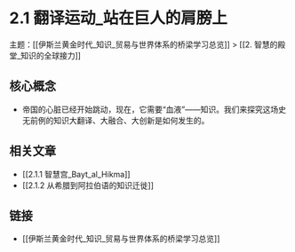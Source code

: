 # 2.1 翻译运动_站在巨人的肩膀上

主题：[[伊斯兰黄金时代_知识_贸易与世界体系的桥梁学习总览]] > [[2. 智慧的殿堂_知识的全球接力]]

## 核心概念

- 帝国的心脏已经开始跳动，现在，它需要“血液”——知识。我们来探究这场史无前例的知识大翻译、大融合、大创新是如何发生的。

## 相关文章

- [[2.1.1 智慧宫_Bayt_al_Hikma]]
- [[2.1.2 从希腊到阿拉伯语的知识迁徙]]

## 链接

- [[伊斯兰黄金时代_知识_贸易与世界体系的桥梁学习总览]]
